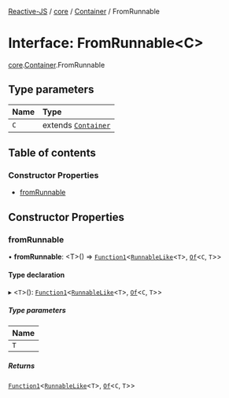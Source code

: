 [Reactive-JS](../README.md) / [core](../modules/core.md) / [Container](../modules/core.Container.md) / FromRunnable

# Interface: FromRunnable<C\>

[core](../modules/core.md).[Container](../modules/core.Container.md).FromRunnable

## Type parameters

| Name | Type |
| :------ | :------ |
| `C` | extends [`Container`](core.Container-1.md) |

## Table of contents

### Constructor Properties

- [fromRunnable](core.Container.FromRunnable.md#fromrunnable)

## Constructor Properties

### fromRunnable

• **fromRunnable**: <T\>() => [`Function1`](../modules/functions.md#function1)<[`RunnableLike`](core.RunnableLike.md)<`T`\>, [`Of`](../modules/core.Container.md#of)<`C`, `T`\>\>

#### Type declaration

▸ <`T`\>(): [`Function1`](../modules/functions.md#function1)<[`RunnableLike`](core.RunnableLike.md)<`T`\>, [`Of`](../modules/core.Container.md#of)<`C`, `T`\>\>

##### Type parameters

| Name |
| :------ |
| `T` |

##### Returns

[`Function1`](../modules/functions.md#function1)<[`RunnableLike`](core.RunnableLike.md)<`T`\>, [`Of`](../modules/core.Container.md#of)<`C`, `T`\>\>
